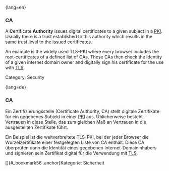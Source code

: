 {lang=en}
### CA

A **C**ertificate **Authority** issues digital certificates to a given subject
in a [PKI](#term-pki). Usually there is a trust established to this authority
which results in the same trust level to the issued certificates.

An example is the widely used TLS-PKI where every browser includes the
root-certificates of a defined list of CAs. These CAs then check the identity
of a given internet domain owner and digitally sign his certificate for the use
with [TLS](#term-tls).

Category: Security


{lang=de}
### CA

Ein Zertifizierungsstelle (Certificate Authority, CA) stellt digitale
Zertifikate für ein gegebenes Subjekt in einer [PKI](#_bookmark154)
aus. Üblicherweise besteht Vertrauen in diese Stelle, das zum gleichen
Maß an Vertrauen in die ausgestellten Zertifikate führt.

Ein Beispiel ist die weitverbreitete TLS-PKI, bei der jeder Browser
die Wurzelzertifikate einer festgelegten Liste von CA enthält. Diese
CA überprüfen dann die Identität eines gegebenen
Internet-Domaininhabers und signieren sein Zertifikat digital für die
Verwendung mit [TLS](#_bookmark201).

[]{#_bookmark56 .anchor}Kategorie: Sicherheit

